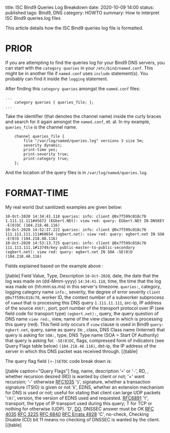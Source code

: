 title: ISC Bind9 Queries Log Breakdown
date: 2020-10-09 14:00
status: published
tags: Bind9, DNS
category: HOWTO
summary: How to interpret ISC Bind9 queries.log files 

This article details how the ISC Bind9 queries log file is formatted.

PRIOR
=====
If you are attempting to find the queries log for your Bind9 DNS servers,
you can start with the `category queries` in your `/etc/bind/named.conf`.
This might be in another file if `named.conf` uses `include` statement(s).
You probably can find it inside the `logging` statement.

After finding this `category queries` amongst the `named.conf` files:
```nginx
...
    category queries { queries_file; };
...
```
Take the identifier (that denotes the channel name) inside the curly braces 
and search for it again amongst the `named.conf`, et. al.
In my example, `queries_file` is the channel name.

```nginx
    channel queries_file {
        file "/var/log/named/queries.log" versions 3 size 5m;
        severity dynamic;
        print-time yes;
        print-severity true;
        print-category true;
    };
```
And the location of the query files is in `/var/log/named/queries.log`.

FORMAT-TIME
===========

My real world (but sanitized) examples are given below:

```log
10-Oct-2020 14:34:41.118 queries: info: client @0x7f599c018c70 1.111.11.111#45672 (EGbert.NEt): view red: query: EGbert.NEt IN DNSKEY -E(0)DC (104.218.48.116)
10-Oct-2020 14:52:37.222 queries: info: client @0x7f599c018c70 111.111.111.111#60654 (egbert.net): view red: query: egbert.net IN SOA -E(0)D (104.218.48.116)
10-Oct-2020 14:53:13.725 queries: info: client @0x7f599c018c70 111.111.111.1#13749/key public-master-to-public-secondary (egbert.net): view red: query: egbert.net IN SOA -SE(0)D (104.218.48.116)
```

Fields explained based on the example above :

[jtable]
Field Value, Type, Description 
`10-Oct-2020`, date, the date that the log was made on (dd-Mmm-yyyy)
`14:34:41.118`, time, the time that the log was made on (hh:mm:ss.ms) in this server's timezone.
`queries:`, category, logging category name
`info:`, severity, the degree of error severity
`client @0x7f599c018c70`, worker ID, the context number of a subworker subprocess of `named` that is processing this DNS query
`1.111.11.111`, src-ip, IP address of the source
`4567:`, port, port number of the transport protocol over IP (see field code for transport type)
`(egbert.net):`, query, the query question of DNS name
`view red:`, view, name of the view clause in which is processing this query (red).  This field only occurs if `view` clause is used in Bind9
`query: egbert.net`, query, same as query
`IN:`, class, DNS Class name (Internet) that query is asking for
`SOA:`, type, DNS Type name (SOA = Start Of Authority) that query is asking for.
`-SE(0)DC`, flags, compressed form of indicators (see Query Flags table below)
`(104.218.48.116)`, dst-ip, the IP address of the server in which this DNS packet was received through.
[/jtable]

The query flag field `[+-]SETDC` code break down is:

[jtable caption="Query Flags"]
flag, name, description
'`+`' or '`-`', RD, , whether recursion desired (RD) is wanted by client or not; '+' want recursion; '-' otherwise [RFC1035](http://www.rfc-archive.org/getrfc.php?rfc=1035)
'`S`', signature, whether a transaction signature (TSIG) is given or not
'`E`', EDNS, whether an extension mechanism for DNS is used or not; useful for stating that client can large UDP packets
'`(0)`', version, the version of EDNS used and requested.  [RFC6891](http://www.rfc-archive.org/getrfc.php?rfc=6891)
'`T`', transport, the type of IP transport used during this query; T for TCP or nothing for otherwise (UDP).
'D', [DO](http://www.rfc-archive.org/getrfc.php?rfc=6891), DNSSEC answer must be OK [RFC 4035](http://www.rfc-archive.org/getrfc.php?rfc=4035) [RFC 3225](http://www.rfc-archive.org/getrfc.php?rfc=3225) [RFC 6840](http://www.rfc-archive.org/getrfc.php?rfc=6840) [RFC Errata 4928](http://www.rfc-archive.org/getrfc.php?rfc=4928)
'C', no-check, Checking Disable (CD) bit 11 means no checking of DNSSEC is wanted by the client.
[/jtable]	


